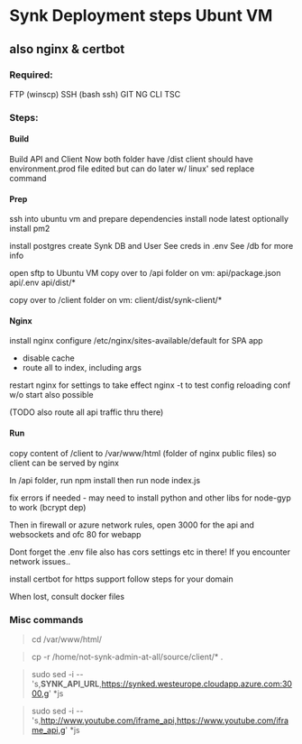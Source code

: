# Synk Deployment steps Ubunt VM 
## also nginx & certbot

### Required: 

FTP (winscp)
SSH (bash ssh)
GIT
NG CLI
TSC

### Steps:

#### Build
Build API and Client
Now both folder have /dist
client should have environment.prod file edited but can do later w/ linux' sed replace command

#### Prep

ssh into ubuntu vm  and prepare dependencies
install node latest
optionally install pm2

install postgres
create Synk DB and User 
See creds in .env
See /db for more info

open sftp to Ubuntu VM
copy over to /api folder on vm:
api/package.json
api/.env
api/dist/*

copy over to /client folder on vm:
client/dist/synk-client/*

#### Nginx

install nginx
configure /etc/nginx/sites-available/default for SPA app
- disable cache
- route all to index, including args

restart nginx for settings to take effect
nginx -t to test config
reloading conf w/o start also possible 

(TODO also route all api traffic thru there)

#### Run

copy content of /client to /var/www/html (folder of nginx public files) so client can be served by nginx

In /api folder, run npm install
then run node index.js

fix errors if needed - may need to install python and other libs for node-gyp to work (bcrypt dep)

Then in firewall or azure network rules, open 3000 for the api and websockets and ofc 80 for webapp

Dont forget the .env file also has cors settings etc in there! If you encounter network issues..

install certbot for https support
follow steps for your domain


When lost, consult docker files


### Misc commands

> cd /var/www/html/

> cp -r  /home/not-synk-admin-at-all/source/client/* .

> sudo sed -i -- 's,__SYNK_API_URL__,https://synked.westeurope.cloudapp.azure.com:3000,g' *js

> sudo sed -i -- 's,http://www.youtube.com/iframe_api,https://www.youtube.com/iframe_api,g' *js